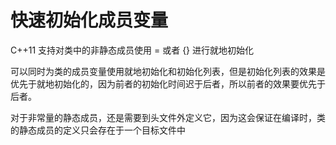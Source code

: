 # 快速初始化成员变量

C++11 支持对类中的非静态成员使用 = 或者 {} 进行就地初始化

可以同时为类的成员变量使用就地初始化和初始化列表，但是初始化列表的效果是优先于就地初始化的，因为前者的初始化时间迟于后者，所以前者的效果要优先于后者。

对于非常量的静态成员，还是需要到头文件外定义它，因为这会保证在编译时，类的静态成员的定义只会存在于一个目标文件中